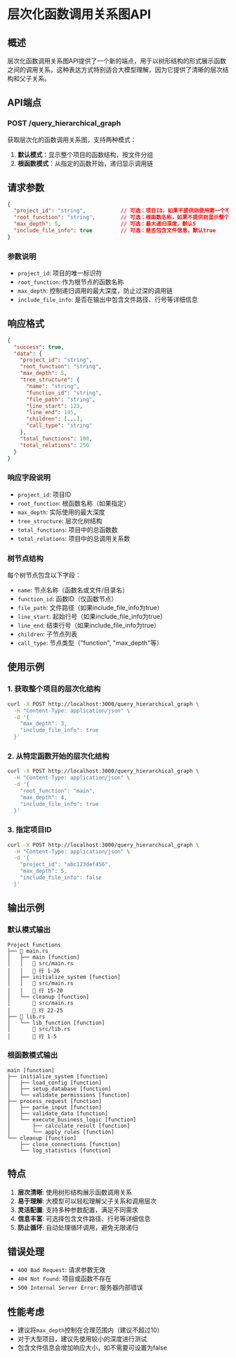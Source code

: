 # 层次化函数调用关系图API

## 概述

层次化函数调用关系图API提供了一个新的端点，用于以树形结构的形式展示函数之间的调用关系。这种表达方式特别适合大模型理解，因为它提供了清晰的层次结构和父子关系。

## API端点

### POST /query_hierarchical_graph

获取层次化的函数调用关系图，支持两种模式：
1. **默认模式**：显示整个项目的函数结构，按文件分组
2. **根函数模式**：从指定的函数开始，递归显示调用链

## 请求参数

```json
{
  "project_id": "string",           // 可选：项目ID，如果不提供则使用第一个可用项目
  "root_function": "string",        // 可选：根函数名称，如果不提供则显示整个项目结构
  "max_depth": 5,                   // 可选：最大递归深度，默认5
  "include_file_info": true         // 可选：是否包含文件信息，默认true
}
```

### 参数说明

- `project_id`: 项目的唯一标识符
- `root_function`: 作为根节点的函数名称
- `max_depth`: 控制递归调用的最大深度，防止过深的调用链
- `include_file_info`: 是否在输出中包含文件路径、行号等详细信息

## 响应格式

```json
{
  "success": true,
  "data": {
    "project_id": "string",
    "root_function": "string",
    "max_depth": 5,
    "tree_structure": {
      "name": "string",
      "function_id": "string",
      "file_path": "string",
      "line_start": 123,
      "line_end": 145,
      "children": [...],
      "call_type": "string"
    },
    "total_functions": 100,
    "total_relations": 250
  }
}
```

### 响应字段说明

- `project_id`: 项目ID
- `root_function`: 根函数名称（如果指定）
- `max_depth`: 实际使用的最大深度
- `tree_structure`: 层次化树结构
- `total_functions`: 项目中的总函数数
- `total_relations`: 项目中的总调用关系数

### 树节点结构

每个树节点包含以下字段：

- `name`: 节点名称（函数名或文件/目录名）
- `function_id`: 函数ID（仅函数节点）
- `file_path`: 文件路径（如果include_file_info为true）
- `line_start`: 起始行号（如果include_file_info为true）
- `line_end`: 结束行号（如果include_file_info为true）
- `children`: 子节点列表
- `call_type`: 节点类型（"function", "max_depth"等）

## 使用示例

### 1. 获取整个项目的层次化结构

```bash
curl -X POST http://localhost:3000/query_hierarchical_graph \
  -H "Content-Type: application/json" \
  -d '{
    "max_depth": 3,
    "include_file_info": true
  }'
```

### 2. 从特定函数开始的层次化结构

```bash
curl -X POST http://localhost:3000/query_hierarchical_graph \
  -H "Content-Type: application/json" \
  -d '{
    "root_function": "main",
    "max_depth": 4,
    "include_file_info": true
  }'
```

### 3. 指定项目ID

```bash
curl -X POST http://localhost:3000/query_hierarchical_graph \
  -H "Content-Type: application/json" \
  -d '{
    "project_id": "abc123def456",
    "max_depth": 5,
    "include_file_info": false
  }'
```

## 输出示例

### 默认模式输出

```
Project Functions
├── 📁 main.rs
│   ├── main [function]
│   │   📁 src/main.rs
│   │   📍 行 1-26
│   ├── initialize_system [function]
│   │   📁 src/main.rs
│   │   📍 行 15-20
│   └── cleanup [function]
│       📁 src/main.rs
│       📍 行 22-25
├── 📁 lib.rs
│   └── lib_function [function]
│       📁 src/lib.rs
│       📍 行 1-5
```

### 根函数模式输出

```
main [function]
├── initialize_system [function]
│   ├── load_config [function]
│   ├── setup_database [function]
│   └── validate_permissions [function]
├── process_request [function]
│   ├── parse_input [function]
│   ├── validate_data [function]
│   └── execute_business_logic [function]
│       ├── calculate_result [function]
│       └── apply_rules [function]
└── cleanup [function]
    ├── close_connections [function]
    └── log_statistics [function]
```

## 特点

1. **层次清晰**: 使用树形结构展示函数调用关系
2. **易于理解**: 大模型可以轻松理解父子关系和调用层次
3. **灵活配置**: 支持多种参数配置，满足不同需求
4. **信息丰富**: 可选择包含文件路径、行号等详细信息
5. **防止循环**: 自动处理循环调用，避免无限递归

## 错误处理

- `400 Bad Request`: 请求参数无效
- `404 Not Found`: 项目或函数不存在
- `500 Internal Server Error`: 服务器内部错误

## 性能考虑

- 建议将`max_depth`控制在合理范围内（建议不超过10）
- 对于大型项目，建议先使用较小的深度进行测试
- 包含文件信息会增加响应大小，如不需要可设置为false 